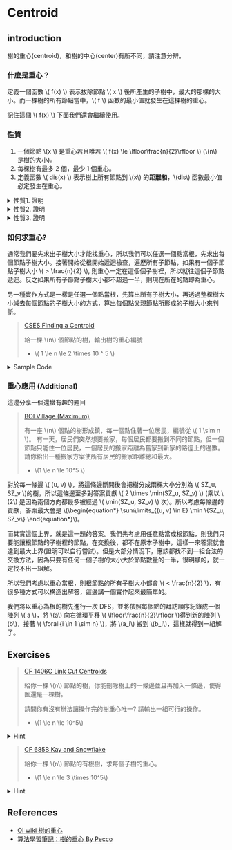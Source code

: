 # Centroid

## introduction

樹的重心(centroid)，和樹的中心(center)有所不同，請注意分辨。

### 什麼是重心？

定義一個函數 \\( f(x) \\) 表示拔除節點 \\( x \\) 後所產生的子樹中，最大的那棵的大小。而一棵樹的所有節點當中，\\( f \\) 函數的最小值就發生在這棵樹的重心。

記住這個 \\( f(x) \\) 下面我們還會繼續使用。

### 性質

1. 一個節點 \\(x \\) 是重心若且唯若 \\( f(x) \le \lfloor\frac{n}{2}\rfloor \\) (\\(n\\) 是樹的大小)。
1. 每棵樹有最多 2 個，最少 1 個重心。
1. 定義函數 \\( dis(x) \\) 表示樹上所有節點到 \\(x\\) 的**距離和**，\\(dis\\) 函數最小值必定發生在重心。

<details><summary> 性質1. 證明 </summary>

為了方便證明，我們用 \\( size_u(v) \\) 來表示以 \\(u\\) 為根節點時，\\(v\\) 的子樹大小。

首先，可以用反證法來證明重心必定滿足 \\( f(x) \le \frac{n}{2} \\)。假設 \\(u\\) 是樹的重心，且有一節點 \\(v\\) 與其相連且 \\(size_u(v) > \frac{n}{2} \\)。那麼 \\(v\\) 當重心肯定會更好，因為 \\(size_v(u) = n - size_u(v) < \frac{n}{2} < size_u(v) = f(u)\\)，也就是說所有拔掉 \\(v\\) 會產生的子樹大小皆小於 \\(f(u)\\)，和重心定義矛盾。

接下來證明一個節點 \\(x\\) 滿足 \\( f(x) \le \frac{n}{2} \\)，必定為重心。假設 \\(u\\) 為重心，則所有與他相鄰的節點 \\(v\\) 都滿足 \\(size_u(v) \le \frac{n}{2} \\)，因為 \\(f(x) < \frac{n}{2}\\)。所以 \\( size_v(u) = n - size_u(v) \le \frac{n}{2} \le f(u)\\)，則 \\(f(v) \ge f(u)\\)。另外對於所有與 \\(u\\) 不相連的節點 \\(x\\)，都必定屬於某個和 \\(u\\) 相連的 \\(v\\) 子樹中(以 \\(u\\) 為根節點時)，所以 \\( size_x(v) > size_v(u) \ge \frac{n}{2} \ge f(u)\\)。

</details>

<details><summary> 性質2. 證明 </summary>

不妨先畫圖觀察一下，如果一棵樹有兩個重心，則他們必定相鄰。而此時樹一定有偶數個節點，將這棵樹從這兩個重心之間斷開，可以拿到兩棵一樣大小的樹。

首先來證明重心必定相鄰，不管有一個或兩個。假設 \\(u, v\\) 為樹的兩個重心(\\(u, v\\) 可以相等)，根據重心的定義 \\(f(u) \le f(v)\\) 且 \\(f(v) \le f(u)\\)，也就是 \\(f(u) = f(v)\\)。

如果 \\(u, v\\) 的路徑上還有其他 \\(k\\) 個節點，則 \\(u\\) 的最大子樹必定會包含這 \\(k\\) 個點，那麼 \\(f(u) \ size_u(v) = k + f(v)\\)，由此可知 \\(k == 0\\) 也就是兩重心相鄰。

而且不可能有三個以上的重心，因為重心必須兩兩相連，所以三個以上的重心會形成環。

</details>

<details><summary> 性質3. 證明 </summary>

對於樹上的任意一個節點 \\(u\\) 如果存在一個相鄰的節點 \\(v\\) 使得 \\(size_u(v) > \frac{N}{2}\\)，則 \\(dis(v) < dis(u)\\)，因為從 \\(u\\) 往 \\(v\\) 移動會使 \\(dis\\) 減少 \\(size_u(v) - (n-size_u(v)) = 2 \times size_u(v) - n > 0\\)。

所以樹上除了重心以外的節點都可以透過這種方式找到 \\(dis\\) 更小的點。

</details>

### 如何求重心?

通常我們要先求出子樹大小才能找重心，所以我們可以任選一個點當根，先求出每個節點子樹大小。接著開始從根開始遞迴檢查，遍歷所有子節點，如果有一個子節點子樹大小 \\( > \frac{n}{2} \\), 則重心一定在這個個子樹裡，所以就往這個子節點遞迴。反之如果所有子節點子樹大小都不超過一半，則現在所在的點即為重心。

另一種實作方式是一樣是任選一個點當根，先算出所有子樹大小，再透過整棵樹大小減去每個節點的子樹大小的方式，算出每個點父親節點所形成的子樹大小來判斷。

> [CSES Finding a Centroid](https://cses.fi/problemset/task/2079)
>
> 給一棵 \\(n\\) 個節點的樹，輸出樹的重心編號
>
> - \\( 1 \le n \le 2 \times 10 ^ 5 \\)

<details><summary> Sample Code </summary>

```cpp
#include <bits/stdc++.h>
using namespace std;

const int mxN = 2e5 + 5;
int sz[mxN];
vector<int> g[mxN];

void get_sz(int u, int p) {
  sz[u] = 1;
  for (int v : g[u]) {
    if (v == p)
      continue;
    get_sz(v, u);
    sz[u] += sz[v];
  }
}

int get_centroid(int u, int n, int p) {
  for (int v : g[u]) {
    if (v != p && sz[v] > n / 2)
      return get_centroid(v, n, u);
  }
  return u;
}

int main() {
  int n;
  cin >> n;
  for (int i = 0; i < n - 1; i++) {
    int u, v;
    cin >> u >> v;
    g[u].emplace_back(v);
    g[v].emplace_back(u);
  }
  get_sz(1, -1);
  cout << get_centroid(1, n, -1);
}
```

</details>

### 重心應用 (Additional)

這邊分享一個還蠻有趣的題目

> [BOI Village (Maximum)](https://codeforces.com/contest/1387/problem/B2)
>
> 有一座 \\(n\\) 個點的樹形成鎮，每一個點住著一位居民，編號從 \\( 1 \sim n \\)。
> 有一天，居民們突然想要搬家，每個居民都要搬到不同的節點，但一個節點只能住一位居民，一個居民的搬家距離為舊家到新家的路徑上的邊數。
> 請你給出一種搬家方案使所有居民的搬家距離總和最大。
>
> - \\(1 \le n \le 10^5 \\)

對於每一條邊 \\( (u, v) \\)，將這條邊斷開後會把樹分成兩棵大小分別為 \\( SZ_u, SZ_v \\)的樹，所以這條邊至多對答案貢獻 \\( 2 \times \min(SZ_u, SZ_v) \\) (乘以 \\(2\\) 是因為兩個方向都最多被經過 \\( \min(SZ_u, SZ_v) \\) 次)。所以考慮每條邊的貢獻，答案最大會是
\\(\begin{equation*} \sum\limits_{(u, v) \in E} \min \\{SZ_u, SZ_v\\} \end{equation*}\\)。

而其實這個上界，就是這一題的答案。我們先考慮用任意點當成根節點，則我們只要能讓根節點的子樹裡的節點，在交換後，都不在原本子樹中，這樣一來答案就會達到最大上界(證明可以自行嘗試)。但是大部分情況下，應該都找不到一組合法的交換方法，因為只要有任何一個子樹的大小大於節點數量的一半，很明顯的，就一定找不出一組解。

所以我們考慮以重心當根，則根節點的所有子樹大小都會 \\( < \frac{n}{2} \\)，有很多種方式可以構造出解答，這邊講一個實作起來最簡單的。

我們將以重心為根的樹先進行一次 DFS，並將依照每個點的拜訪順序紀錄成一個陣列 \\( a \\)，將 \\(a\\) 向右循環平移 \\( \lfloor\frac{n}{2}\rfloor \\)得到新的陣列 \\(b\\)，接著 \\( \forall{i \in 1 \sim n} \\)，將 \\(a_i\\) 搬到 \\(b_i\\)，這樣就得到一組解了。

## Exercises

> [CF 1406C Link Cut Centroids](https://codeforces.com/contest/1406/problem/C)
>
> 給你一棵 \\(n\\) 節點的樹，你能刪除樹上的一條邊並且再加入一條邊，使得圖還是一棵樹。
>
> 請問你有沒有辦法讓操作完的樹重心唯一? 請輸出一組可行的操作。
>
> - \\(1 \le n \le 10^5\\)

<details><summary> Hint </summary>

回想上面的性質 2，兩個重心會發生在什麼情況？

</details>

> [CF 685B Kay and Snowflake](https://codeforces.com/problemset/problem/685/B)
>
> 給你一棵 \\(n\\) 節點的有根樹，求每個子樹的重心。
>
> - \\(1 \le n \le 3 \times 10^5\\)

<details><summary> Hint </summary>

在上面找重心的程式碼中，我們每次只會往子樹大小 \\( > \frac{n}{2} \\) 的節點走。

那我們試著將這個做法反過來，從葉子節點開始，假設現在所在節點為 \\(u\\)，\\(u\\) 的父節點為 \\(p\\)。如果 \\( 2 \times size(u) \ge size(p)\\) 的話就繼續往上爬，並把經過的點的重心都設為向上爬的起始點。

</details>

## References

- [OI wiki 樹的重心](https://oi-wiki.org/graph/tree-centroid/)
- [算法學習筆記：樹的重心 By Pecco](https://zhuanlan.zhihu.com/p/357938161)
